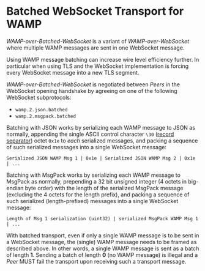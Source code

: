 # Batched WebSocket Transport for WAMP

*WAMP-over-Batched-WebSocket* is a variant of *WAMP-over-WebSocket* where multiple WAMP messages are sent in one WebSocket message.

Using WAMP message batching can increase wire level efficiency further. In particular when using TLS and the WebSocket implementation is forcing every WebSocket message into a new TLS segment.

*WAMP-over-Batched-WebSocket* is negotiated between *Peers* in the WebSocket opening handshake by agreeing on one of the following WebSocket subprotocols:

 * `wamp.2.json.batched`
 * `wamp.2.msgpack.batched`

Batching with JSON works by serializing each WAMP message to JSON as normally, appending the single ASCII control character `\30` ([record separator](http://en.wikipedia.org/wiki/Record_separator#Field_separators)) octet `0x1e` to *each* serialized messages, and packing a sequence of such serialized messages into a single WebSocket message:

    Serialized JSON WAMP Msg 1 | 0x1e | Serialized JSON WAMP Msg 2 | 0x1e | ...

Batching with MsgPack works by serializing each WAMP message to MsgPack as normally, prepending a 32 bit unsigned integer (4 octets in big-endian byte order) with the length of the serialized MsgPack message (excluding the 4 octets for the length prefix), and packing a sequence of such serialized (length-prefixed) messages into a single WebSocket message:

    Length of Msg 1 serialization (uint32) | serialized MsgPack WAMP Msg 1 | ...

With batched transport, even if only a single WAMP message is to be sent in a WebSocket message, the (single) WAMP message needs to be framed as described above. In other words, a single WAMP message is sent as a batch of length **1**. Sending a batch of length **0** (no WAMP message) is illegal and a *Peer* MUST fail the transport upon receiving such a transport message.
